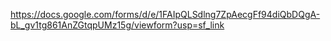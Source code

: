 https://docs.google.com/forms/d/e/1FAIpQLSdlng7ZpAecgFf94diQbDQgA-bL_gv1tg861AnZGtqpUMz15g/viewform?usp=sf_link
